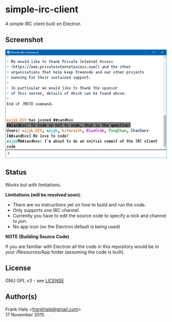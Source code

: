 # simple-irc-client
A simple IRC client built on Electron

## Screenshot

![User Interface](screenshots/simple-irc-client-screenshot.png)

## Status

Works but with limitations.

**Limitations (will be resolved soon)**:

- There are no instructions yet on how to build and run the code.
- Only supports one IRC channel.
- Currently you have to edit the source code to specify a nick and channel to join.
- No app icon (so the Electron default is being used)

**NOTE (Building Source Code)**

If you are familiar with Electron all the code in this repository would be in your /Resources/App folder (assuming the code is built).

## License

GNU GPL v3 - see [LICENSE](LICENSE)

## Author(s)

Frank Hale &lt;frankhale@gmail.com&gt;  
17 November 2015
